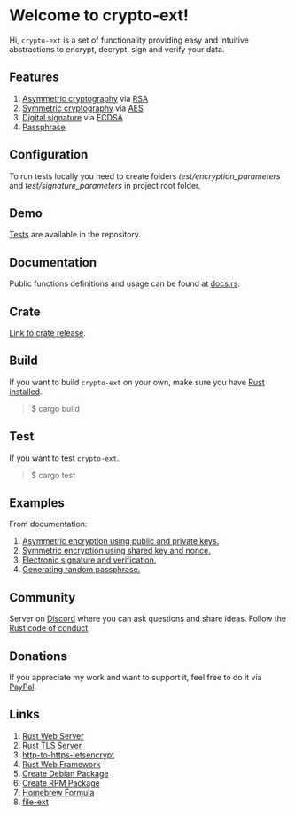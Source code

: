 # Welcome to crypto-ext!

Hi, `crypto-ext` is a set of functionality providing easy and intuitive abstractions to encrypt, decrypt, sign and verify your data.

## Features
1. [Asymmetric cryptography](https://en.wikipedia.org/wiki/Public-key_cryptography) via [RSA](https://en.wikipedia.org/wiki/RSA_(cryptosystem))
1. [Symmetric cryptography](https://en.wikipedia.org/wiki/Symmetric-key_algorithm) via [AES](https://en.wikipedia.org/wiki/Advanced_Encryption_Standard)
1. [Digital signature](https://en.wikipedia.org/wiki/Digital_signature) via [ECDSA](https://en.wikipedia.org/wiki/Elliptic_Curve_Digital_Signature_Algorithm)
1. [Passphrase](https://en.wikipedia.org/wiki/Passphrase)

## Configuration
To run tests locally you need to create folders _test/encryption_parameters_ and _test/signature_parameters_ in project root folder.

## Demo
[Tests](https://github.com/bohdaq/crypto-ext) are available in the repository.

## Documentation
Public functions definitions and usage can be found at [docs.rs](https://docs.rs/crypto-ext/0.0.1/crypto_ext/).


## Crate
[Link to crate release](https://crates.io/crates/crypto-ext).

## Build
If you want to build `crypto-ext` on your own, make sure you have [Rust installed](https://www.rust-lang.org/tools/install).

> $ cargo build


## Test
If you want to test `crypto-ext`.

> $ cargo test

## Examples 
From documentation:

1. [Asymmetric encryption using public and private keys.](https://docs.rs/crypto-ext/0.0.1/crypto_ext/asymmetric/encryption/fn.encrypt.html)
2. [Symmetric encryption using shared key and nonce.](https://docs.rs/crypto-ext/0.0.1/crypto_ext/symmetric/encryption/fn.encrypt.html)
3. [Electronic signature and verification.](https://docs.rs/crypto-ext/0.0.1/crypto_ext/asymmetric/signing/fn.sign.html)
4. [Generating random passphrase.](https://docs.rs/crypto-ext/0.0.1/crypto_ext/passphrase/fn.generate_passphrase.html)

## Community
Server on [Discord](https://discord.gg/PNqtG5ctMh) where you can ask questions and share ideas. Follow the [Rust code of conduct](https://www.rust-lang.org/policies/code-of-conduct).

## Donations
If you appreciate my work and want to support it, feel free to do it via [PayPal](https://www.paypal.com/donate/?hosted_button_id=VN8QMM52PM6JC).

## Links
1. [Rust Web Server](https://github.com/bohdaq/rust-web-server)
1. [Rust TLS Server](https://github.com/bohdaq/rust-tls-server/)
1. [http-to-https-letsencrypt](https://github.com/bohdaq/rust-http-to-https-letsencrypt-acme)
1. [Rust Web Framework](https://github.com/bohdaq/rust-web-framework/)
1. [Create Debian Package](https://github.com/bohdaq/rws-create-deb)
1. [Create RPM Package](https://github.com/bohdaq/rws-rpm-builder)
1. [Homebrew Formula](https://github.com/bohdaq/homebrew-rust-tls-server)
1. [file-ext](https://github.com/bohdaq/file-ext/)
